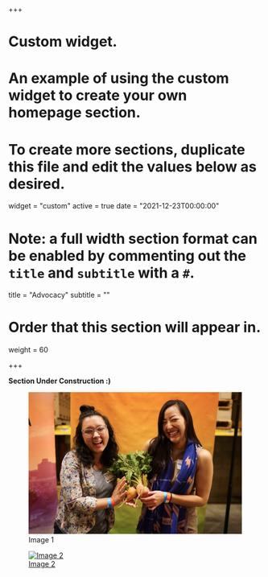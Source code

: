 +++
# Custom widget.
# An example of using the custom widget to create your own homepage section.
# To create more sections, duplicate this file and edit the values below as desired.
widget = "custom"
active = true
date = "2021-12-23T00:00:00"

# Note: a full width section format can be enabled by commenting out the `title` and `subtitle` with a `#`.
title = "Advocacy"
subtitle = ""

# Order that this section will appear in.
weight = 60

+++

<b>Section Under Construction :)</b>

<div class="gallery gallery-cols-3">
    <figure>
        <img src="/static/img/img1.png" alt="Image 1">
        <figcaption>Image 1</figcaption>
    </figure>
    <figure>
        <a href="/static/img/img2.png"><img src="/static/img/img2.png" alt="Image 2">
        <figcaption>Image 2</figcaption></a>
    </figure>
    <figure>
        <img src="/static/img/img3.png" alt="">
    </figure>
</div>
